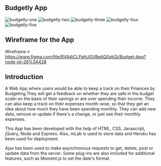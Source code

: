 ## Budgetly App

![budgetly-one](https://user-images.githubusercontent.com/27262988/36120182-601f41c6-1010-11e8-91ae-b75379edfb68.JPG)
![budgetly-two](https://user-images.githubusercontent.com/27262988/36120371-f7245f34-1010-11e8-944f-48b8c5b1a3d0.JPG)
![budgetly-three](https://user-images.githubusercontent.com/27262988/36120801-55886416-1012-11e8-8db2-f48d9828fa84.JPG)
![budgetly-four](https://user-images.githubusercontent.com/27262988/36120856-840b759e-1012-11e8-8d04-41d4fa768e41.JPG)
![budgetly-five](https://user-images.githubusercontent.com/27262988/36121899-9db24326-1015-11e8-98a0-e87266e763da.JPG)

## Wireframe for the App

Wireframe-> https://www.figma.com/file/BVA4jCLPahUGVBeAQ0qkQi/Budget-App?node-id=26%3A428

## Introduction

A Web App where users would be able to keep a track on their Finances by Budgeting.They will get a feedback on whether they are safe in the budget scale-on the basis of their savings or are over spending their income. They can also keep a track on their expenses month-wise, so that they get an idea about how much they have been spending monthly. They can add new data, remove or update if there's a change, or just see their monthly expenses.

This App has been developed with the help of HTML, CSS, Javascript, jQuery, Node and Express. Also, mLab is used to store data and Heroku has been used for deployment.

Ajax has been used to make asynchronous requests to get, delete, post or update data from the server. Some plug-ins are also included for additional features, such as Moment.js to set the date's format.

